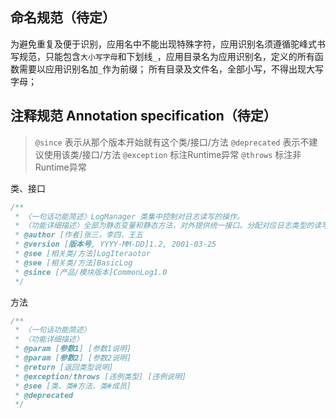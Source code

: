 ## 命名规范（待定）

为避免重复及便于识别，应用名中不能出现特殊字符，应用识别名须遵循驼峰式书写规范，只能包含`大小写字母`和下划线`_`，应用目录名为应用识别名，定义的所有函数需要以应用识别名加`_`作为前缀；
所有目录及文件名，全部小写，不得出现大写字母；



## 注释规范 Annotation specification（待定）

> `@since` 表示从那个版本开始就有这个类/接口/方法
> `@deprecated` 表示不建议使用该类/接口/方法
> `@exception` 标注Runtime异常
> `@throws` 标注非Runtime异常

类、接口
```php
/**
 * 〈一句话功能简述〉LogManager 类集中控制对日志读写的操作。
 * 〈功能详细描述〉全部为静态变量和静态方法，对外提供统一接口。分配对应日志类型的读写器，读取或写入符合条件的日志纪录。
 * @author [作者]张三，李四，王五
 * @version [版本号, YYYY-MM-DD]1.2, 2001-03-25
 * @see [相关类/方法]LogIteraotor
 * @see [相关类/方法]BasicLog
 * @since [产品/模块版本]CommonLog1.0
 */
```

方法
```php
/**
 * 〈一句话功能简述〉
 * 〈功能详细描述〉
 * @param [参数1] [参数1说明]
 * @param [参数2] [参数2说明]
 * @return [返回类型说明]
 * @exception/throws [违例类型] [违例说明]
 * @see [类、类#方法、类#成员]
 * @deprecated
 */
```
